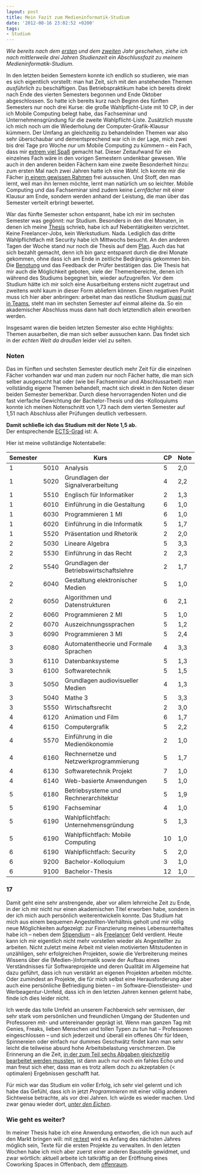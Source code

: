 ```yaml
---
layout: post
title: Mein Fazit zum Medieninformatik-Studium
date: '2012-08-16 23:02:52 +0200'
tags:
- Studium
---
```

<p><em>Wie bereits nach dem <a href="/zwischenfazit-nach-einem-jahr" title="Zwischenfazit nach einem Jahr">ersten</a> und dem <a href="/zwischenfazit-nach-zwei-jahren" title="Zwischenfazit nach zwei Jahren">zweiten</a> Jahr geschehen, ziehe ich nach mittlerweile drei Jahren Studienzeit ein Abschlussfazit zu meinem Medieninformatik-Studium.</em></p>
<p>In den letzten beiden Semestern konnte ich endlich so studieren, wie man es sich eigentlich vorstellt: man hat Zeit, sich mit den anstehenden Themen <em>ausführlich</em> zu beschäftigen. Das Betriebspraktikum habe ich bereits direkt nach Ende des vierten Semesters begonnen und Ende Oktober abgeschlossen. So hatte ich bereits kurz nach Beginn des fünften Semesters nur noch drei Kurse: die große Wahlpflicht-Liste mit 10 CP, in der ich Mobile Computing belegt habe, das Fachseminar und Unternehmensgründung für die zweite Wahlpflicht-Liste. Zusätzlich musste ich mich noch um die Wiederholung der Computer-Grafik-Klausur kümmern. Der Umfang an gleichzeitig zu behandelnden Themen war also sehr überschaubar und dementsprechend war ich in der Lage, mich zwei bis drei Tage pro Woche <em>nur</em> um Mobile Computing zu kümmern &ndash; ein Fach, dass mir <a href="/projektergebnis-mobile-computing">extrem viel Spaß</a> gemacht hat. Dieser Zeitaufwand für ein einzelnes Fach wäre in den vorigen Semestern undenkbar gewesen. Wie auch in den anderen beiden Fächern kam eine zweite Besonderheit hinzu: zum ersten Mal nach zwei Jahren hatte ich eine <em>Wahl</em>. Ich konnte mir die Fächer <a href="/listenfaecher">in einem gewissen Rahmen</a> frei aussuchen. Und Stoff, den man lernt, weil man ihn lernen möchte, lernt man natürlich um so leichter. Mobile Computing und das Fachseminar sind zudem keine <em>Lernfächer</em> mit einer Klausur am Ende, sondern werden anhand der Leistung, die man über das Semester verteilt erbringt bewertet.</p>
<p>War das fünfte Semester schon entspannt, habe ich mir im sechsten Semester was gegönnt: nur Studium. Besonders in den drei Monaten, in denen ich meine <a href="/thesis-abstract" title="Thesis: Abstract">Thesis</a> schrieb, habe ich auf Nebentätigkeiten verzichtet. Keine Freelancer-Jobs, kein Werkstudium. Nada. Lediglich das dritte Wahlpflichtfach mit Security habe ich Mittwochs besucht. An den anderen Tagen der Woche stand nur noch die Thesis auf dem <a href="/zeitplan-fur-die-thesis" title="Zeitplan für die Thesis">Plan</a>. Auch das hat sich bezahlt gemacht, denn ich bin ganz entspannt durch die drei Monate gekommen, ohne dass ich am Ende in zeitliche Bedrängnis gekommen bin. Die <a href="/thesis-10" title="Thesis: 1,0">Benotung</a> und das Feedback der Prüfer bestätigen das. Die Thesis hat mir auch die Möglichkeit geboten, viele der Themenbereiche, denen ich während des Studiums begegnet bin, wieder aufzugreifen. Vor dem Studium hätte ich mir solch eine Ausarbeitung erstens nicht zugetraut und zweitens wohl kaum in dieser Form abliefern können. Einen negativen Punkt muss ich hier aber anbringen: arbeitet man das restliche Studium <a href="http://cdn.memegenerator.net/instances/400x/25021691.jpg">quasi nur in Teams</a>, steht man im sechsten Semester auf einmal alleine da. So ein akademischer Abschluss muss dann halt doch letztendlich allein erworben werden. </p>
<p>Insgesamt waren die beiden letzten Semester also echte Highlights: Themen ausarbeiten, die man sich selber aussuchen kann. Das findet sich in der <em>echten Welt da draußen</em> leider viel zu selten.</p>
<h3 class="textimage">Noten</h3>
<p>Das im fünften und sechsten Semester deutlich mehr Zeit für die einzelnen Fächer vorhanden war und man zudem nur noch Fächer hatte, die man sich selber ausgesucht hat oder (wie bei Fachseminar und Abschlussarbeit) man vollständig eigene Themen behandelt, macht sich direkt in den Noten dieser beiden Semester bemerkbar. Durch diese hervorragenden Noten und die fast vierfache Gewichtung der Bachelor-Thesis und des -Kolloquiums konnte ich meinen Notenschnitt von 1,73 nach dem vierten Semester auf 1,51 nach Abschluss aller Prüfungen deutlich verbessern.</p>
<p><strong>Damit schließe ich das Studium mit der Note 1,5 ab.</strong><br />
Der entsprechende <a href="http://de.wikipedia.org/wiki/European_Credit_Transfer_System#ECTS-Einstufungstabellen">ECTS-Grad</a> ist: A.</p>
<p>Hier ist meine vollständige Notentabelle:</p>
<table class="normal">
<thead>
<tr>
<th>Semester</th>
<th colspan="2">Kurs</th>
<th>CP</th>
<th>Note</th>
</tr>
</thead>
<tbody>
<tr>
<td class="center">1</td>
<td>5010</td>
<td>Analysis</td>
<td class="center">5</td>
<td>2,0</td>
</tr>
<tr>
<td class="center">1</td>
<td>5020</td>
<td>Grundlagen der Signalverarbeitung</td>
<td class="center">4</td>
<td>2,2</td>
</tr>
<tr>
<td class="center">1</td>
<td>5510</td>
<td>Englisch für Informatiker</td>
<td class="center">2</td>
<td>1,3</td>
</tr>
<tr>
<td class="center">1</td>
<td>6010</td>
<td>Einführung in die Gestaltung</td>
<td class="center">6</td>
<td>1,0</td>
</tr>
<tr>
<td class="center">1</td>
<td>6030</td>
<td>Programmieren 1 MI</td>
<td class="center">6</td>
<td>1,0</td>
</tr>
<tr>
<td class="center">1</td>
<td>6020</td>
<td>Einführung in die Informatik</td>
<td class="center">5</td>
<td>1,7</td>
</tr>
<tr>
<td class="center">1</td>
<td>5520</td>
<td>Präsentation und Rhetorik</td>
<td class="center">2</td>
<td>2,0</td>
</tr>
<tr>
<td class="center">2</td>
<td>5030</td>
<td>Lineare Algebra</td>
<td class="center">5</td>
<td>3,3</td>
</tr>
<tr>
<td class="center">2</td>
<td>5530</td>
<td>Einführung in das Recht</td>
<td class="center">2</td>
<td>2,3</td>
</tr>
<tr>
<td class="center">2</td>
<td>5540</td>
<td>Grundlagen der Betriebswirtschaftslehre</td>
<td class="center">2</td>
<td>1,7</td>
</tr>
<tr>
<td class="center">2</td>
<td>6040</td>
<td>Gestaltung elektronischer Medien</td>
<td class="center">5</td>
<td>1,0</td>
</tr>
<tr>
<td class="center">2</td>
<td>6050</td>
<td>Algorithmen und Datenstrukturen</td>
<td class="center">6</td>
<td>2,1</td>
</tr>
<tr>
<td class="center">2</td>
<td>6060</td>
<td>Programmieren 2 MI</td>
<td class="center">5</td>
<td>1,0</td>
</tr>
<tr>
<td class="center">2</td>
<td>6070</td>
<td>Auszeichnungssprachen</td>
<td class="center">5</td>
<td>1,2</td>
</tr>
<tr>
<td class="center">3</td>
<td>6090</td>
<td>Programmieren 3 MI</td>
<td class="center">5</td>
<td>2,4</td>
</tr>
<tr>
<td class="center">3</td>
<td>6080</td>
<td>Automatentheorie und Formale Sprachen</td>
<td class="center">4</td>
<td>3,3</td>
</tr>
<tr>
<td class="center">3</td>
<td>6110</td>
<td>Datenbanksysteme</td>
<td class="center">5</td>
<td>1,3</td>
</tr>
<tr>
<td class="center">3</td>
<td>6100</td>
<td>Softwaretechnik</td>
<td class="center">5</td>
<td>1,5</td>
</tr>
<tr>
<td class="center">3</td>
<td>5050</td>
<td>Grundlagen audiovisueller Medien</td>
<td class="center">4</td>
<td>1,3</td>
</tr>
<tr>
<td class="center">3</td>
<td>5040</td>
<td>Mathe 3</td>
<td class="center">5</td>
<td>3,3</td>
</tr>
<tr>
<td class="center">3</td>
<td>5550</td>
<td>Wirtschaftsrecht</td>
<td class="center">2</td>
<td>3,0</td>
</tr>
<tr>
<td class="center">4</td>
<td>6120</td>
<td>Animation und Film</td>
<td class="center">6</td>
<td>1,7</td>
</tr>
<tr>
<td class="center">4</td>
<td>6150</td>
<td>Computergrafik</td>
<td class="center">5</td>
<td>2,2</td>
</tr>
<tr>
<td class="center">4</td>
<td>5570</td>
<td>Einführung in die Medienökonomie</td>
<td class="center">2</td>
<td>1,0</td>
</tr>
<tr>
<td class="center">4</td>
<td>6160</td>
<td>Rechnernetze und Netzwerkprogrammierung</td>
<td class="center">5</td>
<td>1,7</td>
</tr>
<tr>
<td class="center">4</td>
<td>6130</td>
<td>Softwaretechnik Projekt</td>
<td class="center">7</td>
<td>1,0</td>
</tr>
<tr>
<td class="center">4</td>
<td>6140</td>
<td>Web-basierte Anwendungen</td>
<td class="center">5</td>
<td>1,0</td>
</tr>
<tr>
<td class="center">5</td>
<td>6180</td>
<td>Betriebsysteme und Rechnerarchitektur</td>
<td class="center">5</td>
<td>1,9</td>
</tr>
<tr>
<td class="center">5</td>
<td>6190</td>
<td>Fachseminar</td>
<td class="center">4</td>
<td>1,0</td>
</tr>
<tr>
<td class="center">5</td>
<td>6190</td>
<td>Wahlpflichtfach: Unternehmensgründung</td>
<td class="center">5</td>
<td>1,3</td>
</tr>
<tr>
<td class="center">5</td>
<td>6190</td>
<td>Wahlpflichtfach: Mobile Computing</td>
<td class="center">10</td>
<td>1,0</td>
</tr>
<tr>
<td class="center">6</td>
<td>6190</td>
<td>Wahlpflichtfach: Security</td>
<td class="center">5</td>
<td>2,0</td>
</tr>
<tr>
<td class="center">6</td>
<td>9200</td>
<td>Bachelor-Kolloquium</td>
<td class="center">3</td>
<td>1,0</td>
</tr>
<tr>
<td class="center">6</td>
<td>9100</td>
<td>Bachelor-Thesis</td>
<td class="center">12</td>
<td>1,0</td>
</tr>
</tbody>
</table>
<h3 class="textimage">17</h3>
<p>Damit geht eine sehr anstrengende, aber vor allem lehrreiche Zeit zu Ende, in der ich mir nicht nur einen akademischen Titel erworben habe, sondern in der ich mich auch persönlich weiterentwickeln konnte. Das Studium hat mich aus einem bequemen Angestellten-Verhältnis geholt und mir völlig neue Möglichkeiten aufgezeigt: zur Finanzierung meines Lebensunterhaltes habe ich &ndash; neben dem <a href="http://m.tacker.org/blog/1574.erststudium-mit-29-dank-aufstiegsstipendium.html">Stipendium</a> &ndash; als <a href="http://coderbyheart.de/">Freelancer</a> Geld verdient. Heute kann ich mir eigentlich nicht mehr vorstellen wieder als Angestellter zu arbeiten. Nicht zuletzt meine Arbeit mit vielen motivierten Mitstudenten in unzähligen, sehr erfolgreichen Projekten, sowie die Verbreiterung meines Wissens über die (Medien-)Informatik sowie der Aufbau eines Verständnisses für Softwareprojekte und deren Qualität im Allgemeine hat dazu geführt, dass ich nun verstärkt an eigenen Projekten arbeiten möchte. Oder zumindest an Projekte, die für mich selbst eine Herausforderung aber auch eine persönliche Befriedigung bieten &ndash; im Software-Dienstleister- und Werbeagentur-Umfeld, dass ich in den letzten Jahren kennen gelernt habe, finde ich dies leider nicht.</p>
<p>Ich werde das tolle Umfeld an unserem Fachbereich sehr vermissen, der sehr stark vom persönlichen und freundlichen Umgang der Studenten und Professoren mit- und untereinander geprägt ist. Wenn man ganzen Tag mit Genies, Freaks, lieben Menschen und tollen Typen zu tun hat &ndash; Professoren eingeschlossen &ndash; und sich jederzeit und überall ein offenes Ohr für Ideen, Spinnereien oder einfach nur dummes Geschwätz findet kann man sehr leicht die teilweise absurd hohe Arbeitsbelastung verschmerzen. Die Erinnerung an die Zeit, <a href="/bewertete-abgaben-im-4-semester">in der zum Teil sechs Abgaben gleichzeitig bearbeitet werden mussten</a>, ist dann auch nur noch ein fahles Echo und man freut sich eher, dass man es trotz allem doch zu akzeptablen (&lt; optimalen) Ergebnissen geschafft hat.</p>
<p>Für mich war das Studium ein voller Erfolg, ich sehr viel gelernt und ich habe das Gefühl, dass ich in jetzt <em>Programmieren</em> mit einer völlig anderen Sichtweise betrachte, als vor drei Jahren. Ich würde es wieder machen. Und zwar genau wieder dort, <a href="http://www.hs-rm.de/medieninformatik"><em>unter den Eichen</em></a>.</p>
<h3 class="textimage">Wie geht es weiter?</h3>
<p>In meiner Thesis habe ich eine Anwendung entworfen, die ich nun auch auf den Markt bringen will: mit <a href="http://retext.it/" rel="me">re:text</a> wird es Anfang des nächsten Jahres möglich sein, Texte für die ersten Projekte zu verwalten. In den letzten Wochen habe ich mich aber zuerst einer anderen Baustelle gewidmet, und zwar wörtlich: aktuell arbeite ich tatkräftig an der Eröffnung eines Coworking Spaces in Offenbach, dem <a href="http://offenraum.de/" rel="me">offenraum</a>.</p>
